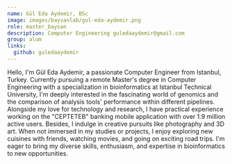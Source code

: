 ```yaml
---
name: Gül Eda Aydemir, BSc
image: images/baysanlab/gul-eda-aydemir.png
role: master_baysan
description: Computer Engineering guledaaydemir@gmail.com 
group: alum
links:
  github: guledaaydemir
---
```


Hello, I'm Gül Eda Aydemir, a passionate Computer Engineer from Istanbul, Turkey. Currently pursuing a remote Master's degree in Computer Engineering with a specialization in bioinformatics at Istanbul Technical University, I'm deeply interested in the fascinating world of genomics and the comparison of analysis tools' performance within different pipelines. Alongside my love for technology and research, I have practical experience working on the "CEPTETEB" banking mobile application with over 1.9 million active users. Besides, I indulge in creative pursuits like photography and 3D art. When not immersed in my studies or projects, I enjoy exploring new cuisines with friends, watching movies, and going on exciting road trips. I'm eager to bring my diverse skills, enthusiasm, and expertise in bioinformatics to new opportunities.
